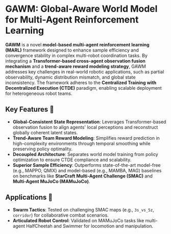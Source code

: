 # GAWM: Global-Aware World Model for Multi-Agent Reinforcement Learning

**GAWM** is a novel **model-based multi-agent reinforcement learning (MARL)** framework designed to enhance sample efficiency and convergence stability in complex multi-robot coordination tasks. By integrating a **Transformer-based cross-agent observation fusion mechanism** and a **trend-aware reward modeling strategy**, GAWM addresses key challenges in real-world robotic applications, such as partial observability, dynamic distribution mismatch, and global state inconsistency. The framework adheres to the **Centralized Training with Decentralized Execution (CTDE)** paradigm, enabling scalable deployment for heterogeneous robot teams.

## Key Features 🌟
- **Global-Consistent State Representation**: Leverages Transformer-based observation fusion to align agents' local perceptions and reconstruct globally coherent latent states.
- **Trend-Aware Team Reward Modeling**: Simplifies reward prediction in high-complexity environments through temporal smoothing while preserving policy optimality.
- **Decoupled Architecture**: Separates world model training from policy optimization to ensure CTDE compliance and scalability.
- **Superior Sample Efficiency**: Outperforms state-of-the-art model-free (e.g., MAPPO, QMIX) and model-based (e.g., MAMBA, MAG) baselines on benchmarks like **StarCraft Multi-Agent Challenge (SMAC)** and **Multi-Agent MuJoCo (MAMuJoCo)**.

## Applications 🚀
- **Swarm Tactics**: Tested on challenging SMAC maps (e.g., `3s_vs_5z`, `corridor`) for collaborative combat scenarios.
- **Articulated Robot Control**: Validated on MAMuJoCo tasks like multi-agent HalfCheetah and Swimmer for locomotion and manipulation.

